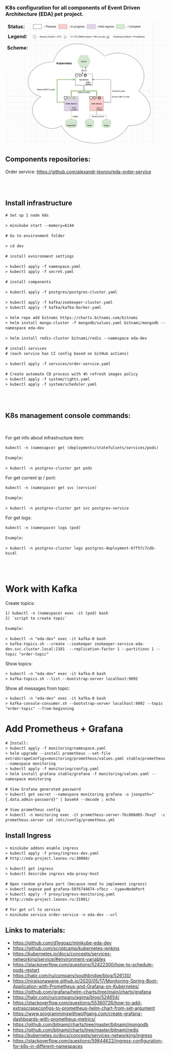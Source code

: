 ### K8s configuration for all components of Event Driven Architecture (EDA) pet project.

![](docs/all-schema-v2.png)


## Components repositories:

Order service: https://github.com/alexandr-leonov/eda-order-service

<br>
<br>

## Install infrastructure

```
# Set up 1 node k8s

> minikube start --memory=6144

# Go to environment folder

> cd dev

# install evnironment settings

> kubectl apply -f namespace.yaml
> kubectl apply -f secret.yaml

# install components

> kubectl apply -f postgres/postgres-cluster.yaml

> kubectl apply -f kafka/zookeeper-cluster.yaml
> kubectl apply -f kafka/kafka-borker.yaml

> helm repo add bitnami https://charts.bitnami.com/bitnami
> helm install mongo-cluster -f mongodb/values.yaml bitnami/mongodb --namespace eda-dev

> helm install redis-cluster bitnami/redis --namespace eda-dev

# install services
# (each service has CI config based on GitHub actions)

> kubectl apply -f services/order-service.yaml

# Create automate CD process with 4h refresh images policy
> kubectl apply -f system/rights.yaml
> kubectl apply -f system/scheduler.yaml

```


<br/>
<br/>

## K8s management console commands:

<br>

For get info about infrastructure item: 
```
kubectl -n (namesapce) get (deployments/statefulsets/services/pods)

Example: 

> kubectl -n postgres-cluster get pods
```

For get current ip / port: 
```
kubectl -n (namespace) get svc (service)

Example: 

> kubectl -n postgres-cluster get svc postgres-service
```

For get logs: 
```
kubectl -n (namespace) logs (pod)

Example: 

> kubectl -n postgres-cluster logs postgres-deployment-67f5fc7cdb-hsc4l
```

<br/>
<br/>

# Work with Kafka
Create topics:
```
1) kubectl -n (namespace) exec -it (pod) bash
2) `script to create topic`

Example:

> kubectl -n "eda-dev" exec -it kafka-0 bash
> kafka-topics.sh --create --zookeeper zookeeper-service.eda-dev.svc.cluster.local:2181  --replication-factor 1 --partitions 1 --topic "order-topic"
```

Show topics:
```
> kubectl -n "eda-dev" exec -it kafka-0 bash
> kafka-topics.sh --list --bootstrap-server localhost:9092
```

Show all messages from topic:
```
> kubectl -n "eda-dev" exec -it kafka-0 bash
> kafka-console-consumer.sh --bootstrap-server localhost:9092 --topic "order-topic" --from-beginning
```

# Add Prometheus + Grafana
```
# Install:
> kubectl apply -f monitoring/namespace.yaml
> helm upgrade --install prometheus --set-file extraScrapeConfigs=monitoring/prometheus/values.yaml stable/prometheus --namespace monitoring
> kubectl apply -f monitoring/config.yaml
> helm install grafana stable/grafana -f monitoring/values.yaml --namespace monitoring

# View Grafana generated password
> kubectl get secret --namespace monitoring grafana -o jsonpath="{.data.admin-password}" | base64 --decode ; echo

# View prometheus config
> kubectl -n monitoring exec -it prometheus-server-7bc886d65-7kvqf  -c prometheus-server cat /etc/config/prometheus.yml

```
## Install Ingress

```
> minikube addons enable ingress
> kubectl apply -f proxy/ingress-dev.yaml
# http://eda-project.leonov.ru:30004/

> kubectl get ingress
> kubectl describe ingress eda-proxy-host

# Open random grafana port (because need to implement ingress)
> kubectl expose pod grafana-58f6744674-sfbcz --type=NodePort
> kubectl apply -f proxy/ingress-monitoring.yaml
# http://eda-project.leonov.ru:31901/

# For get url to service
> minikube service order-service -n eda-dev --url

```

## Links to materials:
- https://github.com/d1egoaz/minikube-eda-dev
- https://github.com/scriptcamp/kubernetes-jenkins
- https://kubernetes.io/docs/concepts/services-networking/service/#environment-variables
- https://stackoverflow.com/questions/52422300/how-to-schedule-pods-restart
- https://habr.com/ru/company/southbridge/blog/526130/
- https://nirajsonawane.github.io/2020/05/17/Monitoring-Spring-Boot-Application-with-Prometheus-and-Grafana-on-Kubernetes/
- https://github.com/grafana/helm-charts/tree/main/charts/grafana
- https://habr.com/ru/company/agima/blog/524654/
- https://stackoverflow.com/questions/55360726/how-to-add-extrascrapeconfigs-to-prometheus-helm-chart-from-set-argument
- https://www.programmingwithwolfgang.com/create-grafana-dashboards-with-prometheus-metrics/
- https://github.com/bitnami/charts/tree/master/bitnami/mongodb
- https://github.com/bitnami/charts/tree/master/bitnami/redis
- https://kubernetes.io/docs/concepts/services-networking/ingress
- https://stackoverflow.com/questions/59844622/ingress-configuration-for-k8s-in-different-namespaces